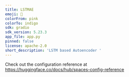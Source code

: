 ```yaml
---
title: LSTMAE
emoji: 👀
colorFrom: pink
colorTo: indigo
sdk: gradio
sdk_version: 5.23.3
app_file: app.py
pinned: false
license: apache-2.0
short_description: 'LSTM based Autoencoder '
---
```


Check out the configuration reference at https://huggingface.co/docs/hub/spaces-config-reference
